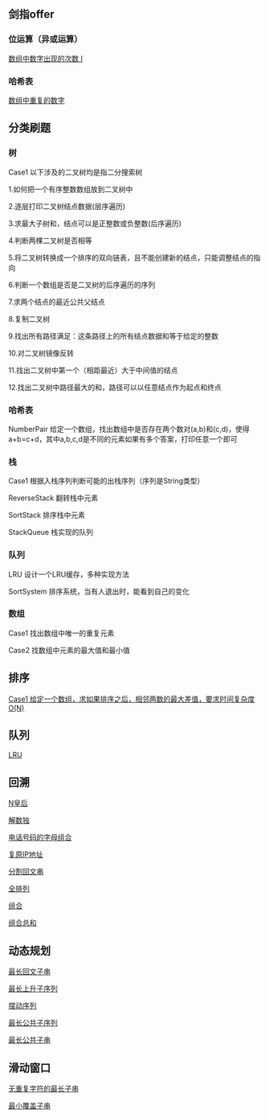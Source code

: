 ## 剑指offer
### 位运算（异或运算）
[数组中数字出现的次数 I](src/剑指offer/_56_01_Numbers|AppearOnce/Solution.java)

### 哈希表
[数组中重复的数字](src/剑指offer/_03_01_DuplicationInArray)

## 分类刷题

### 树
Case1 以下涉及的二叉树均是指二分搜索树

1.如何把一个有序整数数组放到二叉树中

2.逐层打印二叉树结点数据(层序遍历)

3.求最大子树和，结点可以是正整数或负整数(后序遍历)

4.判断两棵二叉树是否相等

5.将二叉树转换成一个排序的双向链表，且不能创建新的结点，只能调整结点的指向

6.判断一个数组是否是二叉树的后序遍历的序列

7.求两个结点的最近公共父结点

8.复制二叉树

9.找出所有路径满足：这条路径上的所有结点数据和等于给定的整数

10.对二叉树镜像反转

11.找出二叉树中第一个（相距最近）大于中间值的结点

12.找出二叉树中路径最大的和，路径可以以任意结点作为起点和终点

### 哈希表
NumberPair 给定一个数组，找出数组中是否存在两个数对(a,b)和(c,d)，使得a+b=c+d，其中a,b,c,d是不同的元素如果有多个答案，打印任意一个即可

### 栈
Case1 根据入栈序列判断可能的出栈序列（序列是String类型）

ReverseStack 翻转栈中元素

SortStack 排序栈中元素

StackQueue 栈实现的队列

### 队列
LRU 设计一个LRU缓存，多种实现方法

SortSystem 排序系统，当有人退出时，能看到自己的变化

### 数组
Case1 找出数组中唯一的重复元素

Case2 找数组中元素的最大值和最小值

## 排序
[Case1 给定一个数组，求如果排序之后，相邻两数的最大差值，要求时间复杂度O(N)](src/分类刷题/排序/Case1.java)


## 队列
[LRU](src/分类刷题/队列/LRU)


## 回溯
[N皇后](src/分类刷题/回溯/N皇后)

[解数独](src/分类刷题/回溯/解数独)

[电话号码的字母组合](src/分类刷题/回溯/电话号码的字母组合)

[复原IP地址](src/分类刷题/回溯/复原IP地址)

[分割回文串](src/分类刷题/回溯/分割回文串)

[全排列](src/分类刷题/回溯/全排列)

[组合](src/分类刷题/回溯/组合)

[组合总和](src/分类刷题/回溯/组合总和)

## 动态规划
[最长回文子串](src/分类刷题/动态规划/最长回文子串)

[最长上升子序列](src/分类刷题/动态规划/最长上升子序列)

[摆动序列](src/分类刷题/动态规划/摆动序列)

[最长公共子序列](src/分类刷题/动态规划/最长公共子序列)

[最长公共子串](src/分类刷题/动态规划/最长公共子串)

## 滑动窗口
[无重复字符的最长子串](src/分类刷题/滑动窗口/无重复字符的最长子串)

[最小覆盖子串](src/分类刷题/滑动窗口/最小覆盖子串)


